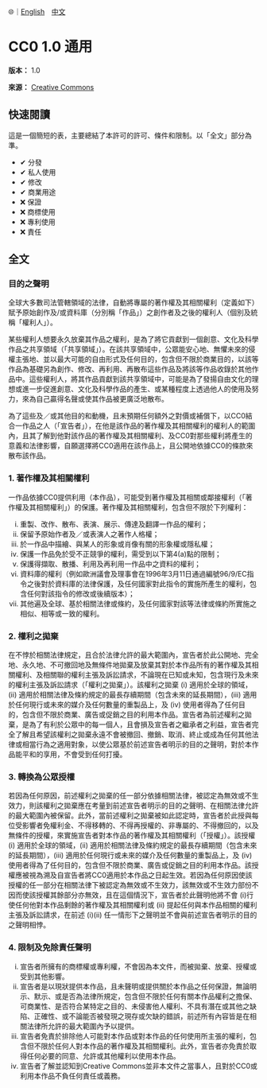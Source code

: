 🌐｜[English](./LICENSE.md)　[中文](./LICENSE.zh-hant.md)

# CC0 1.0 通用

**版本：**
1.0

**來源：**
[Creative Commons](https://creativecommons.org/publicdomain/zero/1.0/legalcode.zh-Hant)

## 快速閱讀

這是一個簡短的表，主要總結了本許可的許可、條件和限制。以「全文」部分為準。

- ✔ 分發
- ✔ 私人使用
- ✔ 修改
- ✔ 商業用途
- ❌ 保證
- ❌ 商標使用
- ❌ 專利使用
- ❌ 責任

## 全文

### 目的之聲明

全球大多數司法管轄領域的法律，自動將專屬的著作權及其相關權利（定義如下）賦予原始創作及/或資料庫（分別稱「作品」）之創作者及之後的權利人（個別及統稱「權利人」）。

某些權利人想要永久放棄其作品之權利，是為了將它貢獻到一個創意、文化及科學作品之共享領域（「共享領域」）。在該共享領域中，公眾能安心地、無懼未來的侵權主張地、並以最大可能的自由形式及任何目的，包含但不限於商業目的，以該等作品為基礎另為創作、修改、再利用、再散布這些作品及將該等作品收錄於其他作品中。這些權利人，將其作品貢獻到該共享領域中，可能是為了發揚自由文化的理想或進一步促進創意、文化及科學作品的產生、或某種程度上透過他人的使用及努力，來為自己贏得名聲或使其作品被更廣泛地散布。

為了這些及／或其他目的和動機，且未預期任何額外之對價或補償下，以CC0結合一作品之人（「宣告者」），在他是該作品的著作權及其相關權利的權利人的範圍內，且其了解到他對該作品的著作權及其相關權利、及CC0對那些權利將產生的意義和法律影響，自願選擇將CC0適用在該作品上，且公開地依據CC0的條款來散布該作品。

### 1. 著作權及其相關權利

一作品依據CC0提供利用（本作品），可能受到著作權及其相關或鄰接權利（「著作權及其相關權利」）的保護。著作權及其相關權利，包含但不限於下列權利：

<ol type="i">
	<li>重製、改作、散布、表演、展示、傳達及翻譯一作品的權利；</li>
	<li>保留予原始作者及／或表演人之著作人格權；</li>
	<li>於一作品中描繪、與某人的形象或肖像有關的形象權或隱私權；</li>
	<li>保護一作品免於受不正競爭的權利，需受到以下第4(a)點的限制；</li>
	<li>保護得擷取、散播、利用及再利用一作品中之資料的權利；</li>
	<li>資料庫的權利（例如歐洲議會及理事會在1996年3月11日通過編號96/9/EC指令之後對於資料庫的法律保護，及任何國家對此指令的實施所產生的權利，包含任何對該指令的修改或後續版本）；
	<li>其他遍及全球、基於相關法律或條約，及任何國家對該等法律或條約所實施之相似、相等或一致的權利。</li>
</ol>

### 2. 權利之拋棄

在不悖於相關法律規定，且合於法律允許的最大範圍內，宣告者於此公開地、完全地、永久地、不可撤回地及無條件地拋棄及放棄其對於本作品所有的著作權及其相關權利、及相關聯的權利主張及訴訟請求，不論現在已知或未知，包含現行及未來的權利主張及訴訟請求（「權利之拋棄」）。該權利之拋棄 (i) 適用於全球的領域，(ii) 適用於相關法律及條約規定的最長存續期間（包含未來的延長期間），(iii) 適用於任何現行或未來的媒介及任何數量的重製品上，及 (iv) 使用者得為了任何目的，包含但不限於商業、廣告或促銷之目的利用本作品。宣告者為前述權利之拋棄，是為了有利於公眾中的每一個人，且會損及宣告者之繼承者之利益，宣告者完全了解且希望該權利之拋棄永遠不會被撤回、撤銷、取消、終止或成為任何其他法律或相當行為之適用對象，以使公眾基於前述宣告者明示的目的之聲明，對於本作品能平和的享用，不會受到任何打擾。

### 3. 轉換為公眾授權

若因為任何原因，前述權利之拋棄的任一部分依據相關法律，被認定為無效或不生效力，則該權利之拋棄應在考量到前述宣告者明示的目的之聲明、在相關法律允許的最大範圍內被保留。此外，當前述權利之拋棄被如此認定時，宣告者於此授與每位受影響者免權利金、不得移轉的、不得再授權的、非專屬的、不得撤回的，以及無條件的授權，來實施宣告者對本作品的著作權及其相關權利（「授權」）。該授權 (i) 適用於全球的領域，(ii) 適用於相關法律及條約規定的最長存續期間（包含未來的延長期間），(iii) 適用於任何現行或未來的媒介及任何數量的重製品上，及 (iv) 使用者得為了任何目的，包含但不限於商業、廣告或促銷之目的利用本作品。該授權應被視為溯及自宣告者將CC0適用於本作品之日起生效。若因為任何原因使該授權的任一部分在相關法律下被認定為無效或不生效力，該無效或不生效力部份不因而使該授權其餘部分亦無效，且在這個情況下，宣告者於此聲明他將不會 (i)行使任何他對本作品剩餘的著作權及其相關權利或 (ii) 提起任何與本作品相關的權利主張及訴訟請求，在前述 (i)(ii) 任一情形下之聲明並不會與前述宣告者明示的目的之聲明相悖。

### 4. 限制及免除責任聲明

<ol type="i">
	<li>宣告者所擁有的商標權或專利權，不會因為本文件，而被拋棄、放棄、授權或受到其他影響。</li>
	<li>宣告者是以現狀提供本作品，且未聲明或提供關於本作品之任何保證，無論明示、默示、或是否為法律所規定，包含但不限於任何有關本作品權利之擔保、可商業性、是否符合某特定之目的、未侵害他人權利、不具有潛在或其他之缺陷、正確性、或不論能否被發現之現存或欠缺的錯誤，前述所有內容皆是在相關法律所允許的最大範圍內予以提供。</li>
	<li>宣告者免責於排除他人可能對本作品或對本作品的任何使用所主張的權利，包含但不限於任何人對本作品的著作權及其相關權利。此外，宣告者亦免責於取得任何必要的同意、允許或其他權利以使用本作品。</li>
	<li>宣告者了解並認知到Creative Commons並非本文件之當事人，且對於CC0或利用本作品不負任何責任或義務。</li>
</ol>
